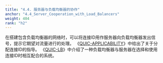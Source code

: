 ```yaml
---
title: "4.4. 服务器与负载均衡器的协作"
anchor: "4.4_Server_Cooperation_with_Load_Balancers"
weight: 404
rank: "h2"
---
```


在搭建包含负载均衡器的网络时，可以将连接ID用作服务器向负载均衡器发出信号，提示它期望对流量进行的处理。
《[QUIC-APPLICABILITY](https://www.rfc-editor.org/info/rfc9308)》中给出了关于分配连接ID的指导。
《[QUIC-LB](https://datatracker.ietf.org/doc/html/draft-ietf-quic-load-balancers-14)》中介绍了一种负载均衡器与服务器在选择和使用连接ID时相互配合的系统。
